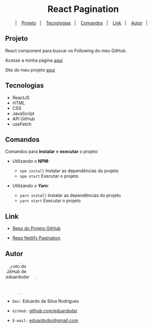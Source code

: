 <h1 align="center">React Pagination</h1>

<p align="center"> |&nbsp;&nbsp;&nbsp; 
  <a href="#projeto">Projeto</a>&nbsp;&nbsp;&nbsp;|&nbsp;&nbsp;&nbsp;
  <a href="#tecnologias">Tecnologias</a>&nbsp;&nbsp;&nbsp;|&nbsp;&nbsp;&nbsp;
  <a href="#comandos">Comandos</a>&nbsp;&nbsp;&nbsp;|&nbsp;&nbsp;&nbsp;
  <a href="#link">Link</a>&nbsp;&nbsp;&nbsp;|&nbsp;&nbsp;&nbsp;
   <a href="#autor">Autor</a>&nbsp;&nbsp;&nbsp;|&nbsp;&nbsp;&nbsp;
</p>


<span id="projeto">

## Projeto

React component para buscar os Following do meu GitHub.

Acesse a minha página [aqui](https://github.com/eduardodsr "github.com/eduardodsr ")

Site do meu projeto [aqui](https://eduardodsr-react-pagination.netlify.app "netlify.app")


<span id="tecnologias">

## Tecnologias

- ReactJS
- HTML
- CSS
- JavaScript
- API GitHub
- useFetch


<span id="comandos">

## Comandos 

Comandos para **instalar** e **executar** o projeto

* Utilizando o **NPM**:

    * <code>npm install</code> Instalar as dependências do projeto
    * <code>npm start</code> Executar o projeto

* Utilizando o **Yarn**:

    * <code>yarn install</code> Instalar as dependências do projeto
    * <code>yarn start</code> Executar o projeto


<span id="link">

## Link

- [Repo do Projeto GitHub](https://github.com/eduardodsr/react-pagination/ "Pagination Repo")

- [Repo Netlify Pagination](https://eduardodsr-react-pagination.netlify.app "Pagination")


<span id="autor">

## Autor

<div align="rigth">
  <a href="https://github.com/eduardodsr">
   <img align="center" style="border-radius: 100%;" src="https://avatars.githubusercontent.com/u/66234125?s=400" width="100px;" alt="Foto do GitHub de eduardodsr"/>
  </a>
</div>

  * ` Dev: ` Eduardo da Silva Rodrigues
  
  * ` GitHub: ` [github.com/eduardodsr](https://www.github.com/eduardodsr)
 
  * ` E-mail: ` <eduardodsr@gmail.com> 

    